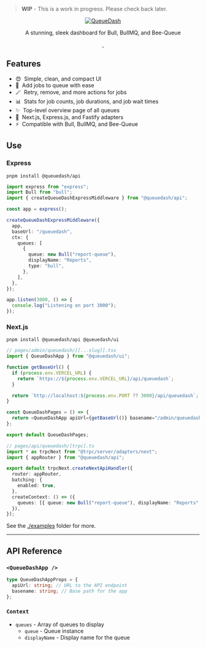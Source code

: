 > **WIP** - This is a work in progress. Please check back later.

<p align="center">
  <a href="https://www.queuedash.com" target="_blank" rel="noopener">
    <img src="https://res.cloudinary.com/driverseat/image/upload/v1677406730/queuedash/queuedash-social.png" alt="QueueDash">
  </a>
</p>

<p align="center">
  A stunning, sleek dashboard for Bull, BullMQ, and Bee-Queue
<p>

<p align="center">
  <a aria-label="NPM version" href="https://www.npmjs.com/package/turbo">
    <img alt="" src="https://img.shields.io/npm/v/@queuedash/api.svg?style=for-the-badge&labelColor=000000">
  </a>
  <a aria-label="License" href="https://github.com/vercel/turbo/blob/main/LICENSE">
    <img alt="" src="https://img.shields.io/npm/l/@queuedash/api.svg?style=for-the-badge&labelColor=000000&color=">
  </a>
</p>

## Features

- 😍&nbsp; Simple, clean, and compact UI
- 🧙&nbsp; Add jobs to queue with ease
- 🪄&nbsp; Retry, remove, and more actions for jobs
- 📊&nbsp; Stats for job counts, job durations, and job wait times
- ✨&nbsp; Top-level overview page of all queues
- 🔋&nbsp; Next.js, Express.js, and Fastify adapters
- ⚡️&nbsp; Compatible with Bull, BullMQ, and Bee-Queue

## Use

### Express

`pnpm install @queuedash/api`

```typescript
import express from "express";
import Bull from "bull";
import { createQueueDashExpressMiddleware } from "@queuedash/api";

const app = express();

createQueueDashExpressMiddleware({
  app,
  baseUrl: "/queuedash",
  ctx: {
    queues: [
      {
        queue: new Bull("report-queue"),
        displayName: "Reports",
        type: "bull",
      },
    ],
  },
});

app.listen(3000, () => {
  console.log("Listening on port 3000");
});
```

### Next.js

`pnpm install @queuedash/api @queuedash/ui`

```typescript jsx
// pages/admin/queuedash/[[...slug]].tsx
import { QueueDashApp } from "@queuedash/ui";

function getBaseUrl() {
  if (process.env.VERCEL_URL) {
    return `https://${process.env.VERCEL_URL}/api/queuedash`;
  }

  return `http://localhost:${process.env.PORT ?? 3000}/api/queuedash`;
}

const QueueDashPages = () => {
  return <QueueDashApp apiUrl={getBaseUrl()} basename="/admin/queuedash" />;
};

export default QueueDashPages;

// pages/api/queuedash/[trpc].ts
import * as trpcNext from "@trpc/server/adapters/next";
import { appRouter } from "@queuedash/api";

export default trpcNext.createNextApiHandler({
  router: appRouter,
  batching: {
    enabled: true,
  },
  createContext: () => ({
    queues: [{ queue: new Bull("report-queue"), displayName: "Reports" }],
  }),
});
```

See the [./examples](./examples) folder for more.

---

## API Reference

### `<QueueDashApp />`

```typescript jsx
type QueueDashAppProps = {
  apiUrl: string; // URL to the API endpoint
  basename: string; // Base path for the app
};
```

### `Context`

- `queues` - Array of queues to display
  - `queue` - Queue instance
  - `displayName` - Display name for the queue
